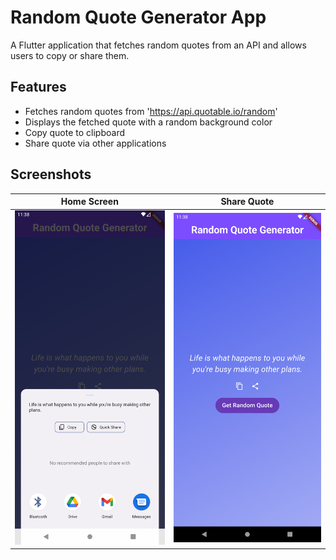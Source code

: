 # Random Quote Generator App

A Flutter application that fetches random quotes from an API and allows users to copy or share them.

## Features

- Fetches random quotes from 'https://api.quotable.io/random'
- Displays the fetched quote with a random background color
- Copy quote to clipboard
- Share quote via other applications

## Screenshots

| Home Screen | Share Quote |
|:-----------:|:------------------:|
|![Screenshot 1](Screenshots/1.png)|![Screenshot 1](Screenshots/2.png)|


